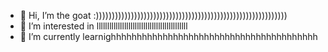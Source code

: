 - 👋 Hi, I’m the goat :))))))))))))))))))))))))))))))))))))))))))))))))))))))))))))
- 👀 I’m interested in lllllllllllllllllllllllllllllllllllllllllll
- 🌱 I’m currently learnighhhhhhhhhhhhhhhhhhhhhhhhhhhhhhhhhhhhhhhh

<!---
tyt04/tyt04 is a ✨ special ✨ repository because its `README.md` (this file) appears on your GitHub profile.
You can click the Preview link to take a look at your changes.
--->
